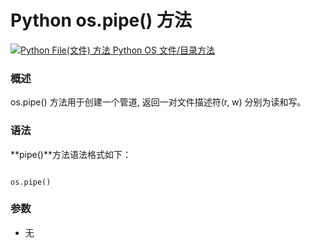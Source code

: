 Python os.pipe() 方法
===================

 [![Python File(文件) 方法](../images/up.gif)
 Python OS 文件/目录方法](os-file-methods.html)


  ### 概述

 os.pipe() 方法用于创建一个管道, 返回一对文件描述符(r, w) 分别为读和写。

 ### 语法

 **pipe()**方法语法格式如下：

 
```

os.pipe()

```

 ### 参数

  * 无